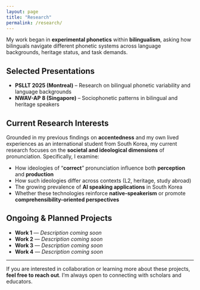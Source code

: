 ```yaml
---
layout: page
title: "Research"
permalink: /research/
---
```


My work began in **experimental phonetics** within **bilingualism**, asking how bilinguals navigate different phonetic systems across language backgrounds, heritage status, and task demands.

## Selected Presentations
- **PSLLT 2025 (Montreal)** – Research on bilingual phonetic variability and language backgrounds
- **NWAV-AP 8 (Singapore)** – Sociophonetic patterns in bilingual and heritage speakers

## Current Research Interests
Grounded in my previous findings on **accentedness** and my own lived experiences as an international student from South Korea, my current research focuses on the **societal and ideological dimensions** of pronunciation. Specifically, I examine:

- How ideologies of “**correct**” pronunciation influence both **perception** and **production**
- How such ideologies differ across contexts (L2, heritage, study abroad)
- The growing prevalence of **AI speaking applications** in South Korea
- Whether these technologies reinforce **native-speakerism** or promote **comprehensibility-oriented perspectives**

## Ongoing & Planned Projects
- **Work 1** — *Description coming soon*
- **Work 2** — *Description coming soon*
- **Work 3** — *Description coming soon*
- **Work 4** — *Description coming soon*

---

If you are interested in collaboration or learning more about these projects, **feel free to reach out**. I’m always open to connecting with scholars and educators.
